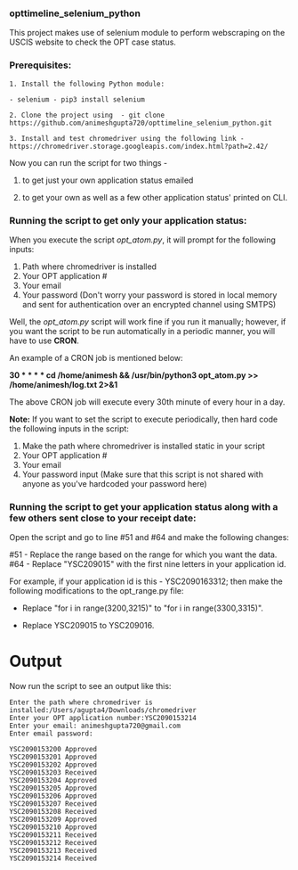
### opttimeline_selenium_python
This project makes use of selenium module to perform webscraping on the USCIS website to check the OPT case status.

### Prerequisites:
```
1. Install the following Python module:

- selenium - pip3 install selenium

2. Clone the project using  - git clone https://github.com/animeshgupta720/opttimeline_selenium_python.git

3. Install and test chromedriver using the following link - https://chromedriver.storage.googleapis.com/index.html?path=2.42/
```
Now you can run the script for two things - 

1. to get just your own application status emailed 

2. to get your own as well as a few other application status' printed on CLI.

### Running the script to get only your application status:

When you execute the script *opt_atom.py*, it will prompt for the following inputs:

1. Path where chromedriver is installed
2. Your OPT application #
3. Your email
4. Your password (Don't worry your password is stored in local memory and sent for authentication over an encrypted channel 
using SMTPS)

Well, the *opt_atom.py* script will work fine if you run it manually; however, if you want the script to be run automatically
in a periodic manner, you will have to use **CRON**.

An example of a CRON job is mentioned below:

**30 * * * *  cd /home/animesh && /usr/bin/python3 opt_atom.py >> /home/animesh/log.txt 2>&1**

The above CRON job will execute every 30th minute of every hour in a day. 

**Note:** If you want to set the script to execute periodically, then hard code the following inputs in the script:

1. Make the path where chromedriver is installed static in your script 
2. Your OPT application #
3. Your email
4. Your password input (Make sure that this script is not shared with anyone as you've hardcoded your password here)

### Running the script to get your application status along with a few others sent close to your receipt date:

Open the script and go to line #51 and #64 and make the following changes:

#51 - Replace the range based on the range for which you want the data.
#64 - Replace "YSC209015" with the first nine letters in your application id.

For example, if your application id is this  - YSC2090163312; then make the following modifications to the opt_range.py file:

-  Replace "for i in range(3200,3215)" to "for i in range(3300,3315)".

-  Replace YSC209015 to YSC209016.

# Output

Now run the script to see an output like this:

```
Enter the path where chromedriver is installed:/Users/agupta4/Downloads/chromedriver
Enter your OPT application number:YSC2090153214
Enter your email: animeshgupta720@gmail.com
Enter email password:

YSC2090153200 Approved
YSC2090153201 Approved 
YSC2090153202 Approved 
YSC2090153203 Received
YSC2090153204 Approved 
YSC2090153205 Approved 
YSC2090153206 Approved 
YSC2090153207 Received
YSC2090153208 Received
YSC2090153209 Approved 
YSC2090153210 Approved 
YSC2090153211 Received
YSC2090153212 Received
YSC2090153213 Received
YSC2090153214 Received

```





